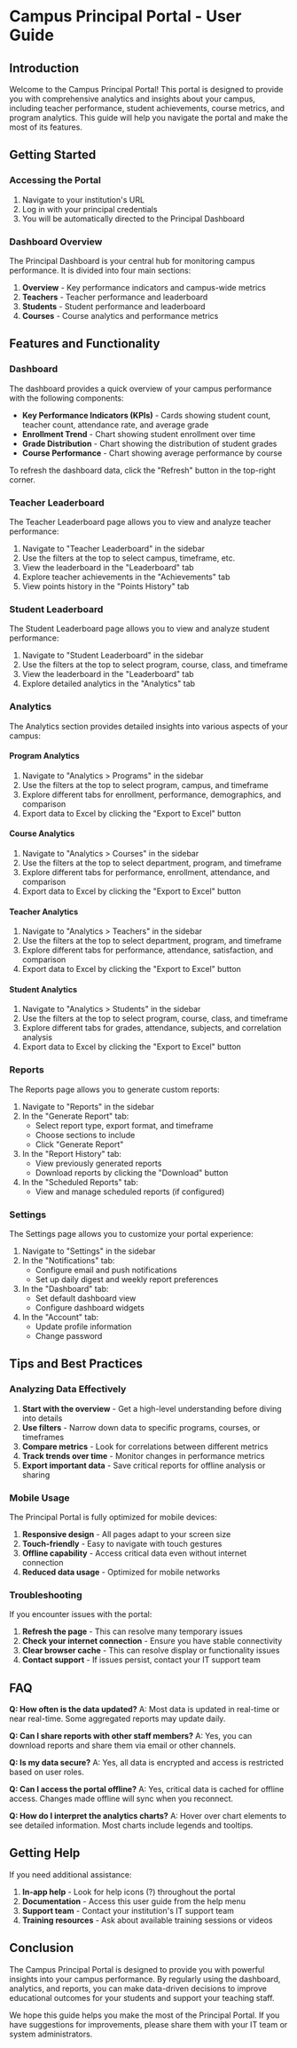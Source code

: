 # Campus Principal Portal - User Guide

## Introduction

Welcome to the Campus Principal Portal! This portal is designed to provide you with comprehensive analytics and insights about your campus, including teacher performance, student achievements, course metrics, and program analytics. This guide will help you navigate the portal and make the most of its features.

## Getting Started

### Accessing the Portal

1. Navigate to your institution's URL
2. Log in with your principal credentials
3. You will be automatically directed to the Principal Dashboard

### Dashboard Overview

The Principal Dashboard is your central hub for monitoring campus performance. It is divided into four main sections:

1. **Overview** - Key performance indicators and campus-wide metrics
2. **Teachers** - Teacher performance and leaderboard
3. **Students** - Student performance and leaderboard
4. **Courses** - Course analytics and performance metrics

## Features and Functionality

### Dashboard

The dashboard provides a quick overview of your campus performance with the following components:

- **Key Performance Indicators (KPIs)** - Cards showing student count, teacher count, attendance rate, and average grade
- **Enrollment Trend** - Chart showing student enrollment over time
- **Grade Distribution** - Chart showing the distribution of student grades
- **Course Performance** - Chart showing average performance by course

To refresh the dashboard data, click the "Refresh" button in the top-right corner.

### Teacher Leaderboard

The Teacher Leaderboard page allows you to view and analyze teacher performance:

1. Navigate to "Teacher Leaderboard" in the sidebar
2. Use the filters at the top to select campus, timeframe, etc.
3. View the leaderboard in the "Leaderboard" tab
4. Explore teacher achievements in the "Achievements" tab
5. View points history in the "Points History" tab

### Student Leaderboard

The Student Leaderboard page allows you to view and analyze student performance:

1. Navigate to "Student Leaderboard" in the sidebar
2. Use the filters at the top to select program, course, class, and timeframe
3. View the leaderboard in the "Leaderboard" tab
4. Explore detailed analytics in the "Analytics" tab

### Analytics

The Analytics section provides detailed insights into various aspects of your campus:

#### Program Analytics

1. Navigate to "Analytics > Programs" in the sidebar
2. Use the filters at the top to select program, campus, and timeframe
3. Explore different tabs for enrollment, performance, demographics, and comparison
4. Export data to Excel by clicking the "Export to Excel" button

#### Course Analytics

1. Navigate to "Analytics > Courses" in the sidebar
2. Use the filters at the top to select department, program, and timeframe
3. Explore different tabs for performance, enrollment, attendance, and comparison
4. Export data to Excel by clicking the "Export to Excel" button

#### Teacher Analytics

1. Navigate to "Analytics > Teachers" in the sidebar
2. Use the filters at the top to select department, program, and timeframe
3. Explore different tabs for performance, attendance, satisfaction, and comparison
4. Export data to Excel by clicking the "Export to Excel" button

#### Student Analytics

1. Navigate to "Analytics > Students" in the sidebar
2. Use the filters at the top to select program, course, class, and timeframe
3. Explore different tabs for grades, attendance, subjects, and correlation analysis
4. Export data to Excel by clicking the "Export to Excel" button

### Reports

The Reports page allows you to generate custom reports:

1. Navigate to "Reports" in the sidebar
2. In the "Generate Report" tab:
   - Select report type, export format, and timeframe
   - Choose sections to include
   - Click "Generate Report"
3. In the "Report History" tab:
   - View previously generated reports
   - Download reports by clicking the "Download" button
4. In the "Scheduled Reports" tab:
   - View and manage scheduled reports (if configured)

### Settings

The Settings page allows you to customize your portal experience:

1. Navigate to "Settings" in the sidebar
2. In the "Notifications" tab:
   - Configure email and push notifications
   - Set up daily digest and weekly report preferences
3. In the "Dashboard" tab:
   - Set default dashboard view
   - Configure dashboard widgets
4. In the "Account" tab:
   - Update profile information
   - Change password

## Tips and Best Practices

### Analyzing Data Effectively

1. **Start with the overview** - Get a high-level understanding before diving into details
2. **Use filters** - Narrow down data to specific programs, courses, or timeframes
3. **Compare metrics** - Look for correlations between different metrics
4. **Track trends over time** - Monitor changes in performance metrics
5. **Export important data** - Save critical reports for offline analysis or sharing

### Mobile Usage

The Principal Portal is fully optimized for mobile devices:

1. **Responsive design** - All pages adapt to your screen size
2. **Touch-friendly** - Easy to navigate with touch gestures
3. **Offline capability** - Access critical data even without internet connection
4. **Reduced data usage** - Optimized for mobile networks

### Troubleshooting

If you encounter issues with the portal:

1. **Refresh the page** - This can resolve many temporary issues
2. **Check your internet connection** - Ensure you have stable connectivity
3. **Clear browser cache** - This can resolve display or functionality issues
4. **Contact support** - If issues persist, contact your IT support team

## FAQ

**Q: How often is the data updated?**
A: Most data is updated in real-time or near real-time. Some aggregated reports may update daily.

**Q: Can I share reports with other staff members?**
A: Yes, you can download reports and share them via email or other channels.

**Q: Is my data secure?**
A: Yes, all data is encrypted and access is restricted based on user roles.

**Q: Can I access the portal offline?**
A: Yes, critical data is cached for offline access. Changes made offline will sync when you reconnect.

**Q: How do I interpret the analytics charts?**
A: Hover over chart elements to see detailed information. Most charts include legends and tooltips.

## Getting Help

If you need additional assistance:

1. **In-app help** - Look for help icons (?) throughout the portal
2. **Documentation** - Access this user guide from the help menu
3. **Support team** - Contact your institution's IT support team
4. **Training resources** - Ask about available training sessions or videos

## Conclusion

The Campus Principal Portal is designed to provide you with powerful insights into your campus performance. By regularly using the dashboard, analytics, and reports, you can make data-driven decisions to improve educational outcomes for your students and support your teaching staff.

We hope this guide helps you make the most of the Principal Portal. If you have suggestions for improvements, please share them with your IT team or system administrators.
